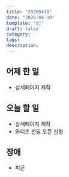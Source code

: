 ```yaml
---
title: "20200418"
date: "2020-04-18"
template: "dj"
draft: false
category:
tags:
description:
---
```


## 어제 한 일

* 상세페이지 제작

## 오늘 할 일

* 상세페이지 제작
* 와디즈 펀딩 오픈 신청

## 장애

* 피곤
